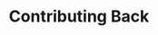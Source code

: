 ---
year: "2020"
title: "Contributing Back"
description: ["One of 2024’s defining moments was welcoming twelve exceptionally talented students into the Kiran Pratibha Program. These young individuals, from 11 districts across 8 states, have extended Kiran Foundation's reach nationwide.",]

image: "/assets/images/about/about-us-group.webp"
button: 

    type: "btn3"  # btn1 for primary, btn2 for secondary, btn3 for tertiary
    text: "See our Fantastic Team"
    path: "/who-we-are/team"
---
